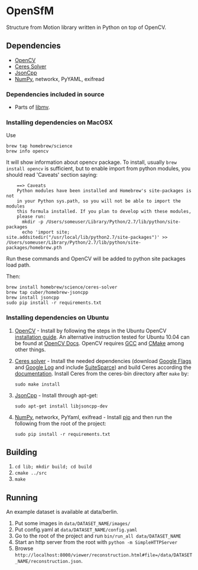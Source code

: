 OpenSfM
=======

Structure from Motion library written in Python on top of OpenCV.


Dependencies
------------
* [OpenCV][]
* [Ceres Solver][]
* [JsonCpp][]
* [NumPy][], networkx, PyYAML, exifread

### Dependencies included in source

 * Parts of [libmv](https://github.com/libmv/libmv).

### Installing dependencies on MacOSX

Use

    brew tap homebrew/science
    brew info opencv
    
It will show information about opencv package. To install, usually `brew install opencv` is sufficient, but to enable import from python modules, you should read 'Caveats' section saying:

        ==> Caveats
        Python modules have been installed and Homebrew's site-packages is not
        in your Python sys.path, so you will not be able to import the modules
        this formula installed. If you plan to develop with these modules,
        please run:
          mkdir -p /Users/someuser/Library/Python/2.7/lib/python/site-packages
          echo 'import site; site.addsitedir("/usr/local/lib/python2.7/site-packages")' >> /Users/someuser/Library/Python/2.7/lib/python/site-packages/homebrew.pth

Run these commands and OpenCV will be added to python site packages load path.

Then:

    brew install homebrew/science/ceres-solver
    brew tap cuber/homebrew-jsoncpp
    brew install jsoncpp
    sudo pip install -r requirements.txt

### Installing dependencies on Ubuntu

 1. [OpenCV][] - Install by following the steps in the Ubuntu OpenCV  [installation guide](https://help.ubuntu.com/community/OpenCV). An alternative instruction tested for Ubuntu 10.04 can be found at [OpenCV Docs](http://docs.opencv.org/doc/tutorials/introduction/linux_install/linux_install.html). OpenCV requires [GCC](https://gcc.gnu.org/) and [CMake](http://www.cmake.org/) among other things.

 2. [Ceres solver][] - Install the needed dependencies (download [Google Flags](https://launchpad.net/ubuntu/+source/gflags) and [Google Log](https://launchpad.net/ubuntu/+source/google-glog) and include [SuiteSparce](http://faculty.cse.tamu.edu/davis/suitesparse.html)) and build Ceres according the [documentation](http://ceres-solver.org/building.html). Install Ceres from the ceres-bin directory after `make` by:
 
        sudo make install

 3. [JsonCpp][] - Install through apt-get:

        sudo apt-get install libjsoncpp-dev

 4. [NumPy][], networkx, PyYaml, exifread - Install [pip](https://pypi.python.org/pypi/pip) and then run the following from the root of the project:

        sudo pip install -r requirements.txt


Building
--------
1. `cd lib; mkdir build; cd build`
2. `cmake ../src`
3. `make`


Running
-------
An example dataset is available at data/berlin.

 1. Put some images in `data/DATASET_NAME/images/`
 2. Put config.yaml at `data/DATASET_NAME/config.yaml`
 3. Go to the root of the project and run `bin/run_all data/DATASET_NAME`
 4. Start an http server from the root with `python -m SimpleHTTPServer`
 5. Browse `http://localhost:8000/viewer/reconstruction.html#file=/data/DATASET_NAME/reconstruction.json`.



[OpenCV]: http://opencv.org/ (Computer vision and machine learning software library)
[NumPy]: http://www.numpy.org/ (Scientific computing with Python)
[Ceres solver]: http://ceres-solver.org/ (Library for solving complicated nonlinear least squares problems)
[JsonCpp]: https://github.com/open-source-parsers/jsoncpp (C++ library that allows manipulating JSON values)
